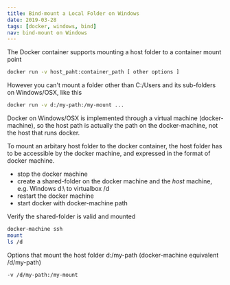 ```yaml
---
title: Bind-mount a Local Folder on Windows
date: 2019-03-28
tags: [docker, windows, bind]
nav: bind-mount on Windows
---
```


The Docker container supports mounting a host folder to a container mount point

```bash
docker run -v host_paht:container_path [ other options ]
```

However you can't mount a folder other than C:/Users and its sub-folders on Windows/OSX, like this

```bash
docker run -v d:/my-path:/my-mount ...
```


Docker on Windows/OSX is implemented through a virtual machine (docker-machine), so the host path is actually the path on the docker-machine, not the host that runs docker.

To mount an arbitary host folder to the docker container, the host folder has to be accessible by the docker machine, and expressed in the format of docker machine.

* stop the docker machine
* create a shared-folder on the docker machine and the *host* machine, e.g. Windows d:\ to virtualbox /d
* restart the docker machine
* start docker with docker-machine path

Verify the shared-folder is valid and mounted

```bash
docker-machine ssh
mount
ls /d
```


Options that mount the host folder d:/my-path (docker-machine equivalent /d/my-path)
```
-v /d/my-path:/my-mount
```

